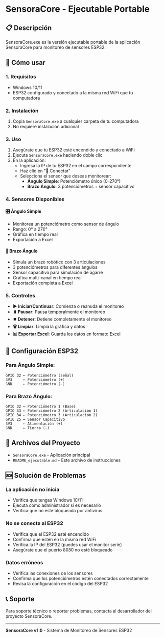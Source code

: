 # SensoraCore - Ejecutable Portable

## 📋 Descripción
SensoraCore.exe es la versión ejecutable portable de la aplicación SensoraCore para monitoreo de sensores ESP32.

## 🚀 Cómo usar

### 1. Requisitos
- Windows 10/11
- ESP32 configurado y conectado a la misma red WiFi que tu computadora

### 2. Instalación
1. Copia `SensoraCore.exe` a cualquier carpeta de tu computadora
2. No requiere instalación adicional

### 3. Uso
1. Asegúrate que tu ESP32 esté encendido y conectado a WiFi
2. Ejecuta `SensoraCore.exe` haciendo doble clic
3. En la aplicación:
   - Ingresa la IP de tu ESP32 en el campo correspondiente
   - Haz clic en "🔗 Conectar" 
   - Selecciona el sensor que deseas monitorear:
     - **Ángulo Simple**: Potenciómetro único (0-270°)
     - **Brazo Ángulo**: 3 potenciómetros + sensor capacitivo

### 4. Sensores Disponibles

#### 🎛️ Ángulo Simple
- Monitorea un potenciómetro como sensor de ángulo
- Rango: 0° a 270°
- Gráfica en tiempo real
- Exportación a Excel

#### 🦾 Brazo Ángulo  
- Simula un brazo robótico con 3 articulaciones
- 3 potenciómetros para diferentes ángulos
- Sensor capacitivo para simulación de agarre
- Gráfica multi-canal en tiempo real
- Exportación completa a Excel

### 5. Controles
- **▶️ Iniciar/Continuar**: Comienza o reanuda el monitoreo
- **⏸️ Pausar**: Pausa temporalmente el monitoreo
- **⏹️ Detener**: Detiene completamente el monitoreo
- **🗑️ Limpiar**: Limpia la gráfica y datos
- **📊 Exportar Excel**: Guarda los datos en formato Excel

## 🔧 Configuración ESP32

### Para Ángulo Simple:
```
GPIO 32 ← Potenciómetro (señal)
3V3     ← Potenciómetro (+)
GND     ← Potenciómetro (-)
```

### Para Brazo Ángulo:
```
GPIO 32 ← Potenciómetro 1 (Base)
GPIO 33 ← Potenciómetro 2 (Articulación 1)  
GPIO 34 ← Potenciómetro 3 (Articulación 2)
GPIO 25 ← Sensor Capacitivo
3V3     ← Alimentación (+)
GND     ← Tierra (-)
```

## 📁 Archivos del Proyecto
- `SensoraCore.exe` - Aplicación principal
- `README_ejecutable.md` - Este archivo de instrucciones

## 🆘 Solución de Problemas

### La aplicación no inicia
- Verifica que tengas Windows 10/11
- Ejecuta como administrador si es necesario
- Verifica que no esté bloqueada por antivirus

### No se conecta al ESP32
- Verifica que el ESP32 esté encendido
- Confirma que estén en la misma red WiFi
- Verifica la IP del ESP32 (puedes usar el monitor serie)
- Asegúrate que el puerto 8080 no esté bloqueado

### Datos erróneos
- Verifica las conexiones de los sensores
- Confirma que los potenciómetros estén conectados correctamente
- Revisa la configuración en el código del ESP32

## 📞 Soporte
Para soporte técnico o reportar problemas, contacta al desarrollador del proyecto SensoraCore.

---
**SensoraCore v1.0** - Sistema de Monitoreo de Sensores ESP32
